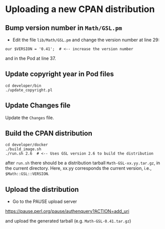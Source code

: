 # Uploading a new CPAN distribution

## Bump version number in `Math/GSL.pm`

- Edit the file `lib/Math/GSL.pm` and change the version number at
line 29:

```
our $VERSION = '0.41';  # <-- increase the version number
```

and in the Pod at line 37.

## Update copyright year in Pod files

```
cd developer/bin
./update_copyright.pl
```

## Update Changes file

Update the `Changes` file.

## Build the CPAN distribution

```
cd developer/docker
./build_image.sh
./run.sh 2.6  # <-- Uses GSL version 2.6 to build the distribution
```
after `run.sh` there should be a distribution tarball
`Math-GSL-xx.yy.tar.gz`, in the current directory. Here, xx.yy
corresponds the current version, i.e., `$Math::GSL::VERSION`.

## Upload the distribution

- Go to the PAUSE upload server

https://pause.perl.org/pause/authenquery?ACTION=add_uri

and upload the generated tarball (e.g. `Math-GSL-0.41.tar.gz`)
